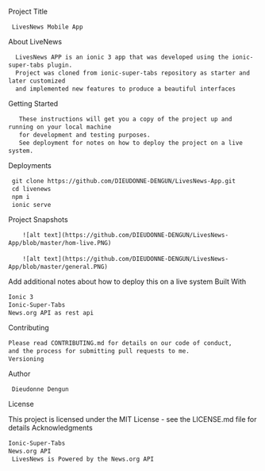 
Project Title

     LivesNews Mobile App

About LiveNews

      LivesNews APP is an ionic 3 app that was developed using the ionic-super-tabs plugin. 
      Project was cloned from ionic-super-tabs repository as starter and  later customized
      and implemented new features to produce a beautiful interfaces
 

Getting Started

       These instructions will get you a copy of the project up and running on your local machine 
       for development and testing purposes. 
       See deployment for notes on how to deploy the project on a live system.
 
 Deployments
 
 
     git clone https://github.com/DIEUDONNE-DENGUN/LivesNews-App.git
     cd livenews
     npm i
     ionic serve

 Project Snapshots

        ![alt text](https://github.com/DIEUDONNE-DENGUN/LivesNews-App/blob/master/hom-live.PNG)

        ![alt text](https://github.com/DIEUDONNE-DENGUN/LivesNews-App/blob/master/general.PNG)

Add additional notes about how to deploy this on a live system
Built With

    Ionic 3
    Ionic-Super-Tabs
    News.org API as rest api
    

Contributing

    Please read CONTRIBUTING.md for details on our code of conduct,
    and the process for submitting pull requests to me.
    Versioning


Author

     Dieudonne Dengun


License

This project is licensed under the MIT License - see the LICENSE.md file for details
Acknowledgments

    Ionic-Super-Tabs
    News.org API
     LivesNews is Powered by the News.org API 

